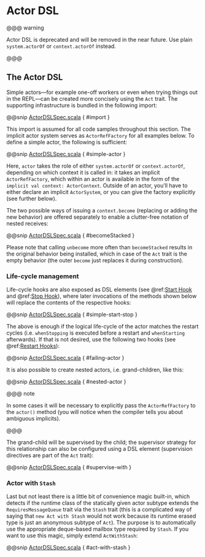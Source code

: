 <a id="actordsl-scala"></a>
# Actor DSL

@@@ warning

Actor DSL is deprecated and will be removed in the near future.
Use plain `system.actorOf` or `context.actorOf` instead.

@@@

## The Actor DSL

Simple actors—for example one-off workers or even when trying things out in the
REPL—can be created more concisely using the `Act` trait. The supporting
infrastructure is bundled in the following import:

@@snip [ActorDSLSpec.scala](../../../../../akka-actor-tests/src/test/scala/akka/actor/ActorDSLSpec.scala) { #import }

This import is assumed for all code samples throughout this section. The
implicit actor system serves as `ActorRefFactory` for all examples
below. To define a simple actor, the following is sufficient:

@@snip [ActorDSLSpec.scala](../../../../../akka-actor-tests/src/test/scala/akka/actor/ActorDSLSpec.scala) { #simple-actor }

Here, `actor` takes the role of either `system.actorOf` or
`context.actorOf`, depending on which context it is called in: it takes an
implicit `ActorRefFactory`, which within an actor is available in the
form of the `implicit val context: ActorContext`. Outside of an actor, you’ll
have to either declare an implicit `ActorSystem`, or you can give the
factory explicitly (see further below).

The two possible ways of issuing a `context.become` (replacing or adding the
new behavior) are offered separately to enable a clutter-free notation of
nested receives:

@@snip [ActorDSLSpec.scala](../../../../../akka-actor-tests/src/test/scala/akka/actor/ActorDSLSpec.scala) { #becomeStacked }

Please note that calling `unbecome` more often than `becomeStacked` results
in the original behavior being installed, which in case of the `Act`
trait is the empty behavior (the outer `become` just replaces it during
construction).

### Life-cycle management

Life-cycle hooks are also exposed as DSL elements (see @ref:[Start Hook](actors.md#start-hook-scala) and @ref:[Stop Hook](actors.md#stop-hook-scala)), where later invocations of the methods shown below will replace the contents of the respective hooks:

@@snip [ActorDSLSpec.scala](../../../../../akka-actor-tests/src/test/scala/akka/actor/ActorDSLSpec.scala) { #simple-start-stop }

The above is enough if the logical life-cycle of the actor matches the restart
cycles (i.e. `whenStopping` is executed before a restart and `whenStarting`
afterwards). If that is not desired, use the following two hooks (see @ref:[Restart Hooks](actors.md#restart-hook-scala)):

@@snip [ActorDSLSpec.scala](../../../../../akka-actor-tests/src/test/scala/akka/actor/ActorDSLSpec.scala) { #failing-actor }

It is also possible to create nested actors, i.e. grand-children, like this:

@@snip [ActorDSLSpec.scala](../../../../../akka-actor-tests/src/test/scala/akka/actor/ActorDSLSpec.scala) { #nested-actor }

@@@ note

In some cases it will be necessary to explicitly pass the
`ActorRefFactory` to the `actor()` method (you will notice when
the compiler tells you about ambiguous implicits).

@@@

The grand-child will be supervised by the child; the supervisor strategy for
this relationship can also be configured using a DSL element (supervision
directives are part of the `Act` trait):

@@snip [ActorDSLSpec.scala](../../../../../akka-actor-tests/src/test/scala/akka/actor/ActorDSLSpec.scala) { #supervise-with }

### Actor with `Stash`

Last but not least there is a little bit of convenience magic built-in, which
detects if the runtime class of the statically given actor subtype extends the
`RequiresMessageQueue` trait via the `Stash` trait (this is a
complicated way of saying that `new Act with Stash` would not work because its
runtime erased type is just an anonymous subtype of `Act`). The purpose is to
automatically use the appropriate deque-based mailbox type required by `Stash`.
If you want to use this magic, simply extend `ActWithStash`:

@@snip [ActorDSLSpec.scala](../../../../../akka-actor-tests/src/test/scala/akka/actor/ActorDSLSpec.scala) { #act-with-stash }

